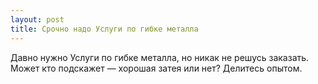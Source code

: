 ```yaml
---
layout: post 
title: Срочно надо Услуги по гибке металла 
--- 
```

Давно нужно Услуги по гибке металла, но никак не решусь заказать. Может кто подскажет — хорошая затея или нет? Делитесь опытом.